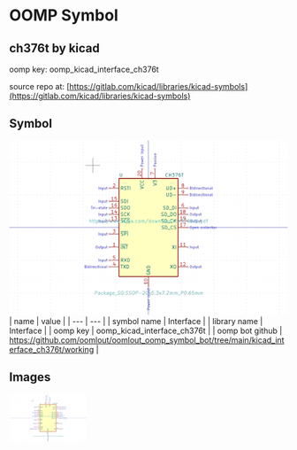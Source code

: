 # OOMP Symbol  
## ch376t  by kicad  
  
oomp key: oomp_kicad_interface_ch376t  
  
source repo at: [https://gitlab.com/kicad/libraries/kicad-symbols](https://gitlab.com/kicad/libraries/kicad-symbols)  
## Symbol  
  
[![working.png](working_600.png)](working.png)  
| name | value | 
| --- | --- | 
| symbol name | Interface | 
| library name | Interface | 
| oomp key | oomp_kicad_interface_ch376t | 
| oomp bot github | https://github.com/oomlout/oomlout_oomp_symbol_bot/tree/main/kicad_interface_ch376t/working | 
## Images  
  
[![working.png](working_140.png)](working.png)  
